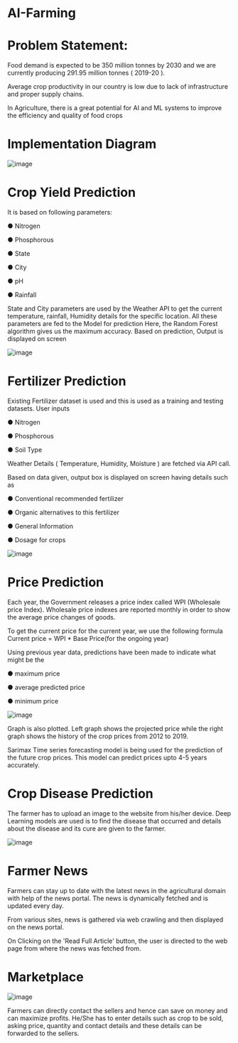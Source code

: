 # AI-Farming
# Problem Statement:
Food demand is expected to be 350 million tonnes by 2030 and we are currently
producing 291.95 million tonnes ( 2019-20 ). 

Average crop productivity in our
country is low due to lack of infrastructure and proper supply chains.


In Agriculture, there is a great potential for AI and ML systems to improve the
efficiency and quality of food crops

# Implementation Diagram

![image](https://user-images.githubusercontent.com/75557390/177080826-73bab1a5-a54f-42ac-9139-a35379a05069.png)


# Crop Yield Prediction

It is based on following parameters:

● Nitrogen

● Phosphorous

● State

● City

● pH

● Rainfall

State and City parameters are used by the Weather API to get the current
temperature, rainfall, Humidity details for the specific location. 
All these parameters are fed to the Model for prediction
Here, the Random Forest algorithm gives us the maximum accuracy. 
Based on
prediction, Output is displayed on screen


![image](https://user-images.githubusercontent.com/75557390/177081039-dca86c74-da61-4364-b01a-c257f0d219ed.png)


# Fertilizer Prediction

Existing Fertilizer dataset is used and this is used as a training and testing datasets.
User inputs

● Nitrogen

● Phosphorous

● Soil Type

Weather Details ( Temperature, Humidity, Moisture ) are fetched via API call.

Based on data given, output box is displayed on screen having details such as

● Conventional recommended fertilizer

● Organic alternatives to this fertilizer

● General Information

● Dosage for crops



![image](https://user-images.githubusercontent.com/75557390/177081191-75625ebd-a530-45f8-b1e1-e6fd9a6b1aa7.png)



# Price Prediction
Each year, the Government releases a price index called WPI (Wholesale price
Index). Wholesale price indexes are reported monthly in order to show the
average price changes of goods.

To get the current price for the current year, we use the following formula
Current price = WPI * Base Price(for the ongoing year)

Using previous year data, predictions have been made to indicate what might be
the

● maximum price

● average predicted price

● minimum price

![image](https://user-images.githubusercontent.com/75557390/177081312-f6b705c2-d7e1-4221-93c9-fde0de61f52d.png)


Graph is also plotted. Left graph shows the projected price while the right graph
shows the history of the crop prices from 2012 to 2019.

Sarimax Time series forecasting model is being used for the prediction of the
future crop prices. This model can predict prices upto 4-5 years accurately.


# Crop Disease Prediction

The farmer has to upload an image to the website from his/her device. Deep
Learning models are used is to find the disease that occurred and details about
the disease and its cure are given to the farmer.

![image](https://user-images.githubusercontent.com/75557390/177081458-5da5891f-1ec6-4dc5-bca8-24f9ee10c3bb.png)



# Farmer News

Farmers can stay up to date with the latest news in the agricultural domain with
help of the news portal. The news is dynamically fetched and is updated every
day. 

From various sites, news is gathered via web crawling and then displayed on
the news portal.

On Clicking on the 'Read Full Article' button, the user is directed to the web page
from where the news was fetched from.


# Marketplace

![image](https://user-images.githubusercontent.com/75557390/177081596-e8a0ffb5-98c9-4efd-bf38-33626c695798.png)

Farmers can directly contact the sellers and hence can save on money and can
maximize profits. 
He/She has to enter details such as crop to be sold, asking price,
quantity and contact details and these details can be forwarded to the sellers.






